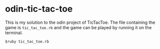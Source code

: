 # odin-tic-tac-toe

This is my solution to the odin project of TicTacToe. The file containing the game is `tic_tac_toe.rb` and the game can be played by running it on the terminal.
```
$ruby tic_tac_toe.rb
```